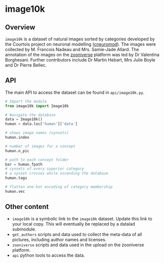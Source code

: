 # image10k

## Overview

`image10k` is a dataset of natural images sorted by categories developed by the Courtois project on neuronal modelling ([cneuromod](https://cneuromod.ca)). The images were collected by M. Francois Nadeau and Mrs. Samie-Jade Allard. The annotation of the images on the [zooniverse]() platform was led by Dr Valentina Borghesani. Further contributors include Dr Martin Hebart, Mrs Julie Boyle and Dr Pierre Bellec.

## API  
The main API to access the dataset can be found in `api/image10k.py`.

```Python
# Import the module
from image10k import Image10k

# Navigate the database
data = Image10k()
human = data.loc['human']['data']

# shows image names (synsets)
human.index

# number of images for a concept
human.n_pic

# path to each concept folder
bar = human.fpath
# synsets of every superior category
# a synset crosses while ascending the database
human.tags

# flatten one-hot encoding of category membership
human.vec
```

## Other content
 * `image10k` is a symbolic link to the `image10k` dataset. Update this link to your local copy. This will eventually be replaced by a datalad submodule.
 * `get_authors` scripts and data used to collect the meta-data of all pictures, including author names and licenses.
 * `zooniverse` scripts and data used in the upload on the zooniverse platform.
 * `api` python tools to access the data.
